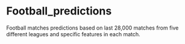 # Football_predictions
Football matches predictions based on last 28,000 matches from five different leagues and specific features in each match.
